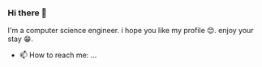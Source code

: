 ### Hi there 👋

I'm a computer science engineer. i hope you like my profile 😊. enjoy your stay 😁.

- 📫 How to reach me: ...

